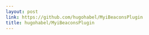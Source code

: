 ```yaml
---
layout: post
link: https://github.com/hugohabel/MyiBeaconsPlugin
title: hugohabel/MyiBeaconsPlugin
---
```

